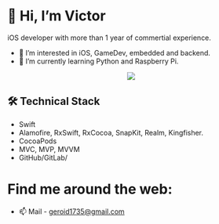 # 👋 Hi, I’m Victor
iOS developer with more than 1 year of commertial experience.
- 👀 I’m interested in iOS, GameDev, embedded and backend.
- 🌱 I’m currently learning Python and Raspberry Pi.
<p align='center'>
  <a href="https://t.me/VictorRezvantsev">
  <img src="https://img.shields.io/badge/Telegram-2CA5E0?style=for-the-badge&logo=telegram&logoColor=white"/>
  </a>
</p>

## 🛠 Technical Stack
*   Swift
*   Alamofire, RxSwift, RxCocoa, SnapKit,  Realm, Kingfisher.
*   CocoaPods
*   MVC, MVP, MVVM
*   GitHub/GitLab/

# Find me around the web:
- 📫 Mail - geroid1735@gmail.com
